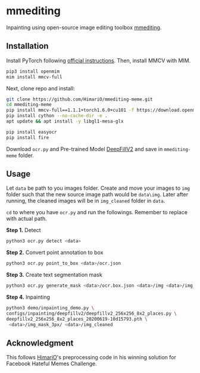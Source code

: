 # mmediting

Inpainting using open-source image editing toolbox [mmediting](https://github.com/open-mmlab/mmediting).
## Installation

Install PyTorch following [official instructions](https://pytorch.org/get-started/locally/). Then, install MMCV with MIM. 
```bash
pip3 install openmim
mim install mmcv-full 
```
Next, clone repo and install:

```bash
git clone https://github.com/HimariO/mmediting-meme.git
cd mmediting-meme
pip install mmcv-full==1.1.1+torch1.6.0+cu101 -f https://download.openmmlab.com/mmcv/dist/index.html
pip install cython --no-cache-dir -e .
apt update && apt install -y libgl1-mesa-glx

pip install easyocr
pip install fire
```
Download ```ocr.py``` and Pre-trained Model [DeepFillV2](https://download.openmmlab.com/mmediting/inpainting/deepfillv2/deepfillv2_256x256_8x2_places_20200619-10d15793.pth) and save in ```mmediting-meme``` folder.



## Usage
Let ```data``` be path to you images folder. Create and move your images to ```img``` folder such that the new source image path would be ```data\img```. Later after running, the cleaned images will be in ```img_cleaned``` folder in ```data```.

```cd``` to where you have ```ocr.py``` and run the followings. Remember to replace __<data>__ with actual path.

__Step 1.__ Detect
```bash
python3 ocr.py detect <data>
```
__Step 2.__ Convert point annotation to box
```bash
python3 ocr.py point_to_box <data>/ocr.json
```
__Step 3.__ Create text segmentation mask
```bash
python3 ocr.py generate_mask <data>/ocr.box.json <data>/img <data>/img_mask_3px
```
__Step 4.__ Inpainting

```bash
python3 demo/inpainting_demo.py \
configs/inpainting/deepfillv2/deepfillv2_256x256_8x2_places.py \
deepfillv2_256x256_8x2_places_20200619-10d15793.pth \
 <data>/img_mask_3px/ <data>/img_cleaned
```
## Acknowledgment

This follows [HimariO](https://github.com/HimariO/HatefulMemesChallenge)'s preprocessing code in his winning solution for Facebook Hateful Memes Challenge.

